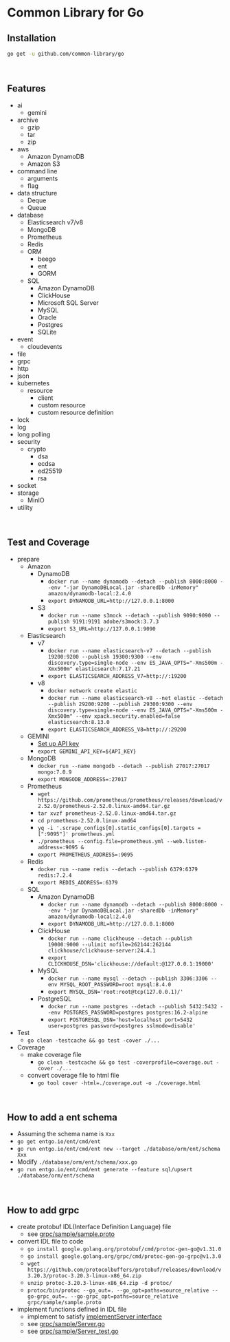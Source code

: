 # Common Library for Go

## Installation
```bash
go get -u github.com/common-library/go
```

<br/>

## Features
 - ai
   - gemini
 - archive
   - gzip
   - tar
   - zip
 - aws
   - Amazon DynamoDB
   - Amazon S3
 - command line
   - arguments
   - flag
 - data structure
   - Deque
   - Queue
 - database
   - Elasticsearch v7/v8
   - MongoDB
   - Prometheus
   - Redis
   - ORM
     - beego
     - ent
     - GORM
   - SQL
     - Amazon DynamoDB
     - ClickHouse
     - Microsoft SQL Server
     - MySQL
     - Oracle
     - Postgres
     - SQLite
 - event
   - cloudevents
 - file
 - grpc
 - http
 - json
 - kubernetes
   - resource
     - client
     - custom resource
     - custom resource definition
 - lock
 - log
 - long polling
 - security
   - crypto
     - dsa
     - ecdsa
     - ed25519
     - rsa
 - socket
 - storage
   - MinIO
 - utility

<br/>

## Test and Coverage
 - prepare
   - Amazon
     - DynamoDB
       - `docker run --name dynamodb --detach --publish 8000:8000 --env "-jar DynamoDBLocal.jar -sharedDb -inMemory" amazon/dynamodb-local:2.4.0`
       - `export DYNAMODB_URL=http://127.0.0.1:8000`
     - S3
       - `docker run --name s3mock --detach --publish 9090:9090 --publish 9191:9191 adobe/s3mock:3.7.3`
       - `export S3_URL=http://127.0.0.1:9090`
   - Elasticsearch
     - v7
       - `docker run --name elasticsearch-v7 --detach --publish 19200:9200 --publish 19300:9300 --env discovery.type=single-node --env ES_JAVA_OPTS="-Xms500m -Xmx500m" elasticsearch:7.17.21`
       - `export ELASTICSEARCH_ADDRESS_V7=http://:19200`
     - v8
       - `docker network create elastic`
       - `docker run --name elasticsearch-v8 --net elastic --detach --publish 29200:9200 --publish 29300:9300 --env discovery.type=single-node --env ES_JAVA_OPTS="-Xms500m -Xmx500m" --env xpack.security.enabled=false elasticsearch:8.13.0`
       - `export ELASTICSEARCH_ADDRESS_V8=http://:29200`
   - GEMINI
     - [Set up API key](https://ai.google.dev/gemini-api/docs/get-started/tutorial?lang=go&hl=ko#set-up-api-key)
     - `export GEMINI_API_KEY=${API_KEY}`
   - MongoDB
     - `docker run --name mongodb --detach --publish 27017:27017 mongo:7.0.9`
     - `export MONGODB_ADDRESS=:27017`
   - Prometheus
     - `wget https://github.com/prometheus/prometheus/releases/download/v2.52.0/prometheus-2.52.0.linux-amd64.tar.gz`
     - `tar xvzf prometheus-2.52.0.linux-amd64.tar.gz`
     - `cd prometheus-2.52.0.linux-amd64`
     - `yq -i '.scrape_configs[0].static_configs[0].targets = [":9095"]' prometheus.yml`
     - `./prometheus --config.file=prometheus.yml --web.listen-address=:9095 &`
     - `export PROMETHEUS_ADDRESS=:9095`
   - Redis
     - `docker run --name redis --detach --publish 6379:6379 redis:7.2.4`
     - `export REDIS_ADDRESS=:6379`
   - SQL
     - Amazon DynamoDB
       - `docker run --name dynamodb --detach --publish 8000:8000 --env "-jar DynamoDBLocal.jar -sharedDb -inMemory" amazon/dynamodb-local:2.4.0`
       - `export DYNAMODB_URL=http://127.0.0.1:8000`
     - ClickHouse
       - `docker run --name clickhouse --detach --publish 19000:9000 --ulimit nofile=262144:262144 clickhouse/clickhouse-server:24.4.1`
       - `export CLICKHOUSE_DSN='clickhouse://default:@127.0.0.1:19000'`
     - MySQL
       - `docker run --name mysql --detach --publish 3306:3306 --env MYSQL_ROOT_PASSWORD=root mysql:8.4.0`
       - `export MYSQL_DSN='root:root@tcp(127.0.0.1)/'`
     - PostgreSQL
       - `docker run --name postgres --detach --publish 5432:5432 --env POSTGRES_PASSWORD=postgres postgres:16.2-alpine`
       - `export POSTGRESQL_DSN='host=localhost port=5432 user=postgres password=postgres sslmode=disable'`
 - Test
   - `go clean -testcache && go test -cover ./...`
 - Coverage
   - make coverage file
     - `go clean -testcache && go test -coverprofile=coverage.out -cover ./...`
   - convert coverage file to html file
     - `go tool cover -html=./coverage.out -o ./coverage.html`

<br/>

## How to add a ent schema
 - Assuming the schema name is `Xxx`
 - `go get entgo.io/ent/cmd/ent`
 - `go run entgo.io/ent/cmd/ent new --target ./database/orm/ent/schema Xxx`
 - Modify `./database/orm/ent/schema/xxx.go`
 - `go run entgo.io/ent/cmd/ent generate --feature sql/upsert ./database/orm/ent/schema`

<br/>

## How to add grpc
 - create protobuf IDL(Interface Definition Language) file
   - see [grpc/sample/sample.proto](https://github.com/common-library/go/blob/main/grpc/sample/sample.proto)
 - convert IDL file to code
   - `go install google.golang.org/protobuf/cmd/protoc-gen-go@v1.31.0`
   - `go install google.golang.org/grpc/cmd/protoc-gen-go-grpc@v1.3.0`
   - `wget https://github.com/protocolbuffers/protobuf/releases/download/v3.20.3/protoc-3.20.3-linux-x86_64.zip`
   - `unzip protoc-3.20.3-linux-x86_64.zip -d protoc/`
   - `protoc/bin/protoc --go_out=. --go_opt=paths=source_relative --go-grpc_out=. --go-grpc_opt=paths=source_relative grpc/sample/sample.proto`
  - implement functions defined in IDL file
    - implement to satisfy [implementServer interface](https://github.com/common-library/go/blob/main/grpc/server.go)
    - see [grpc/sample/Server.go](https://github.com/common-library/go/blob/main/grpc/sample/Server.go)
    - see [grpc/sample/Server_test.go](https://github.com/common-library/go/blob/main/grpc/sample/Server_test.go)
